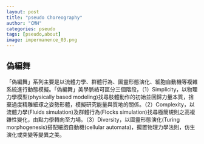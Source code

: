 ```yaml
---
layout: post
title: "pseudo Choreography"
author: "CMH"
categories: pseudo
tags: [pseudo,about]
image: impermanence_03.png
---
```


## 偽編舞
「偽編舞」系列主要是以流體力學、群體行為、圖靈形態演化、細胞自動機等複雜系統進行動態模擬。「偽編舞」美學脈絡可區分三個階段，（1）Simplicity，以物理力學模型(physically based modeling)找尋肢體動作的初始並回歸力量本質，捨棄過度精雕細琢之姿勢形體，模擬研究能量與質地的關係。（2）Complexity，以流體力學(Fluids simulation)及群體行為(Flocks simulation)找尋極簡規則之高複雜性變化，由點力學轉向至力場。（3）Diversity，以圖靈形態演化(Turing morphogenesis)搭配細胞自動機(cellular automata)，擱置物理力學法則，仿生演化或突變等變異之美。
